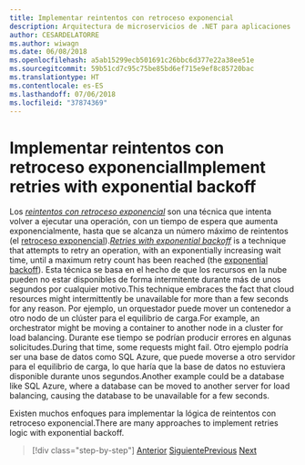 ```yaml
---
title: Implementar reintentos con retroceso exponencial
description: Arquitectura de microservicios de .NET para aplicaciones .NET en contenedor | Implementar reintentos con retroceso exponencial
author: CESARDELATORRE
ms.author: wiwagn
ms.date: 06/08/2018
ms.openlocfilehash: a5ab15299ecb501691c26bbc6d377e22a38ee51e
ms.sourcegitcommit: 59b51cd7c95c75be85bd6ef715e9ef8c85720bac
ms.translationtype: HT
ms.contentlocale: es-ES
ms.lasthandoff: 07/06/2018
ms.locfileid: "37874369"
---
```

# <a name="implement-retries-with-exponential-backoff"></a><span data-ttu-id="8fe16-103">Implementar reintentos con retroceso exponencial</span><span class="sxs-lookup"><span data-stu-id="8fe16-103">Implement retries with exponential backoff</span></span>

<span data-ttu-id="8fe16-104">Los [*reintentos con retroceso exponencial*](https://docs.microsoft.com/azure/architecture/patterns/retry) son una técnica que intenta volver a ejecutar una operación, con un tiempo de espera que aumenta exponencialmente, hasta que se alcanza un número máximo de reintentos (el [retroceso exponencial](https://en.wikipedia.org/wiki/Exponential_backoff)).</span><span class="sxs-lookup"><span data-stu-id="8fe16-104">[*Retries with exponential backoff*](https://docs.microsoft.com/azure/architecture/patterns/retry) is a technique that attempts to retry an operation, with an exponentially increasing wait time, until a maximum retry count has been reached (the [exponential backoff](https://en.wikipedia.org/wiki/Exponential_backoff)).</span></span> <span data-ttu-id="8fe16-105">Esta técnica se basa en el hecho de que los recursos en la nube pueden no estar disponibles de forma intermitente durante más de unos segundos por cualquier motivo.</span><span class="sxs-lookup"><span data-stu-id="8fe16-105">This technique embraces the fact that cloud resources might intermittently be unavailable for more than a few seconds for any reason.</span></span> <span data-ttu-id="8fe16-106">Por ejemplo, un orquestador puede mover un contenedor a otro nodo de un clúster para el equilibrio de carga.</span><span class="sxs-lookup"><span data-stu-id="8fe16-106">For example, an orchestrator might be moving a container to another node in a cluster for load balancing.</span></span> <span data-ttu-id="8fe16-107">Durante ese tiempo se podrían producir errores en algunas solicitudes.</span><span class="sxs-lookup"><span data-stu-id="8fe16-107">During that time, some requests might fail.</span></span> <span data-ttu-id="8fe16-108">Otro ejemplo podría ser una base de datos como SQL Azure, que puede moverse a otro servidor para el equilibrio de carga, lo que haría que la base de datos no estuviera disponible durante unos segundos.</span><span class="sxs-lookup"><span data-stu-id="8fe16-108">Another example could be a database like SQL Azure, where a database can be moved to another server for load balancing, causing the database to be unavailable for a few seconds.</span></span>

<span data-ttu-id="8fe16-109">Existen muchos enfoques para implementar la lógica de reintentos con retroceso exponencial.</span><span class="sxs-lookup"><span data-stu-id="8fe16-109">There are many approaches to implement retries logic with exponential backoff.</span></span>


>[!div class="step-by-step"]
<span data-ttu-id="8fe16-110">[Anterior](partial-failure-strategies.md)
[Siguiente](implement-resilient-entity-framework-core-sql-connections.md)</span><span class="sxs-lookup"><span data-stu-id="8fe16-110">[Previous](partial-failure-strategies.md)
[Next](implement-resilient-entity-framework-core-sql-connections.md)</span></span>

